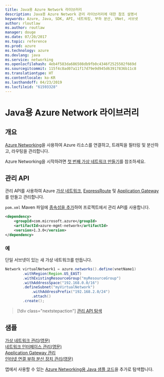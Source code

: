 ```yaml
---
title: Java용 Azure Network 라이브러리
description: Java용 Azure Network 관리 라이브러리에 대한 참조 설명서
keywords: Azure, Java, SDK, API, 네트워킹, 부하 분산, VNet, 서브넷
author: rloutlaw
ms.author: routlaw
manager: douge
ms.date: 07/20/2017
ms.topic: reference
ms.prod: azure
ms.technology: azure
ms.devlang: java
ms.service: networking
ms.openlocfilehash: 4eb4f583da686508db9fb0c4346f2525502f669d
ms.sourcegitcommit: 115f4c8ad07a11f17d79e9d945d63917836b11c8
ms.translationtype: HT
ms.contentlocale: ko-KR
ms.lasthandoff: 04/23/2019
ms.locfileid: "61593328"
---
```

# <a name="azure-network-libraries-for-java"></a>Java용 Azure Network 라이브러리

## <a name="overview"></a>개요

[Azure Networking](/azure/networking/networking-overview)을 사용하여 Azure 리소스를 연결하고, 트래픽을 필터링 및 분산하고, 라우팅을 관리합니다.

Azure Networking을 시작하려면 [첫 번째 가상 네트워크 만들기](/azure/virtual-network/virtual-network-get-started-vnet-subnet)를 참조하세요.

## <a name="management-api"></a>관리 API

관리 API를 사용하여 Azure [가상 네트워크](/azure/virtual-network/virtual-networks-overview), [ExpressRoute](/azure/expressroute/) 및 [Application Gateway](/azure/application-gateway/)를 만들고 관리합니다.

`pom.xml` Maven 파일에 [종속성을 추가](https://maven.apache.org/guides/getting-started/index.html#How_do_I_use_external_dependencies)하여 프로젝트에서 관리 API를 사용합니다.  

```XML
<dependency>
    <groupId>com.microsoft.azure</groupId>
    <artifactId>azure-mgmt-network</artifactId>
    <version>1.3.0</version>
</dependency>
```   

### <a name="example"></a>예

단일 서브넷이 있는 새 가상 네트워크를 만듭니다.

```java
Network virtualNetwork1 = azure.networks().define(vnetName1)
        .withRegion(Region.US_EAST)
        .withExistingResourceGroup("myResourceGroup")
        .withAddressSpace("192.168.0.0/16")
        .defineSubnet("myVirtualNetwork")
            .withAddressPrefix("192.168.2.0/24")
            .attach()
        .create();
```

> [!div class="nextstepaction"]
> [관리 API 탐색](/java/api/overview/azure/networking/management)

## <a name="samples"></a>샘플

[가상 네트워크 관리(영문)](https://github.com/Azure-Samples/network-java-manage-virtual-network)   
[네트워크 인터페이스 관리(영문)](https://github.com/Azure-Samples/network-java-manage-network-interface)   
[Application Gateway 관리](https://github.com/Azure-Samples/application-gateway-java-manage-simple-application-gateways)   
[인터넷 연결 부하 분산 장치 관리(영문)](https://github.com/Azure-Samples/network-java-manage-internet-facing-load-balancers)   

앱에서 사용할 수 있는 [Azure Networking용 Java 샘플 코드](https://azure.microsoft.com/resources/samples/?platform=java&term=network)을 추가로 탐색합니다.
